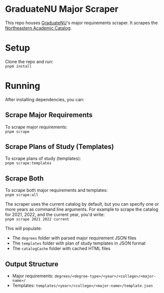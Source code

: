 # GraduateNU Major Scraper

This repo houses [GraduateNU](https://github.com/sandboxnu/graduatenu)'s major requirements scraper. It scrapes the [Northeastern Academic Catalog](https://catalog.northeastern.edu/undergraduate/).

# Setup

Clone the repo and run:  
`pnpm install`

# Running

After installing dependencies, you can:

## Scrape Major Requirements
To scrape major requirements:  
`pnpm scrape`

## Scrape Plans of Study (Templates)
To scrape plans of study (templates):  
`pnpm scrape:templates`

## Scrape Both
To scrape both major requirements and templates:  
`pnpm scrape:all`

The scraper uses the current catalog by default, but you can specify one or more years as command line arguments. For example to scrape the catalog for 2021, 2022, and the current year, you'd write:  
`pnpm scrape 2021 2022 current`

This will populate:
- The `degrees` folder with parsed major requirement JSON files
- The `templates` folder with plan of study templates in JSON format
- The `catalogCache` folder with cached HTML files

## Output Structure

- Major requirements: `degrees/<degree-type>/<year>/<college>/<major-name>/`
- Templates: `templates/<year>/<college>/<major-name>/template.json`
